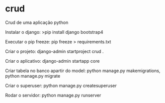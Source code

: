 # crud
Crud de uma aplicação python


Instalar o django: >pip install django bootstrap4

Executar o pip freeze: pip freeze > requirements.txt  

Criar o projeto: django-admin startproject crud .

Criar o aplicativo: django-admin startapp core

Criar tabela no banco apartir do model:  python manage.py makemigrations,   python manage.py migrate

Criar o superuser: python manage.py createsuperuser  

Rodar o servidor: python manage.py runserver  










